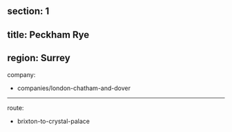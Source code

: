 section: 1
----
title: Peckham Rye
----
region: Surrey
----
company:
- companies/london-chatham-and-dover
----
route:
- brixton-to-crystal-palace
